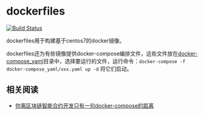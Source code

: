 # dockerfiles
[![Build Status](https://travis-ci.org/gengxiankun/dockerfiles.svg?branch=master)](https://travis-ci.org/gengxiankun/dockerfiles)

dockerfiles用于构建基于centos7的docker镜像。

dockerfiles还为有些镜像提供docker-compose编排文件，这些文件放在[docker-compose_yaml](docker-compose_yaml/)目录中，选择要运行的文件，运行命令：`docker-compose -f docker-compose_yaml/xxx.yaml up -d` 将它们启动。

## 相关阅读
- [你离区块链智能合约开发只有一句docker-compose的距离](https://www.chongdongshequ.com/article/1540732925395.html)